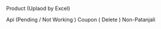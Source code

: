 <!-- Punnet Goyal -->
Product (Uplaod by Excel)

Api (Pending / Not Working )
Coupon ( Delete )
Non-Patanjali  